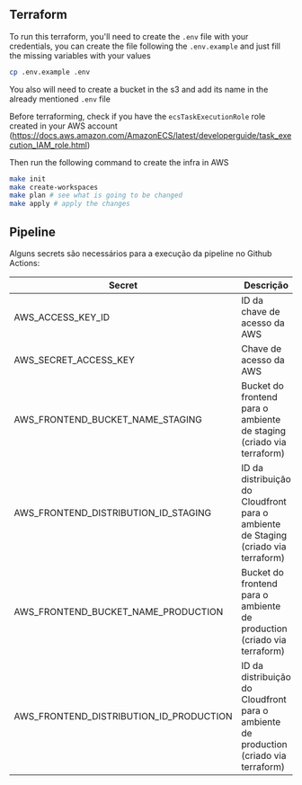 ## Terraform

To run this terraform, you'll need to create the `.env` file with your credentials, you can create the file following the `.env.example` and just fill the missing variables with your values

```sh
cp .env.example .env
```

You also will need to create a bucket in the s3 and add its name in the already mentioned `.env` file

Before terraforming, check if you have the `ecsTaskExecutionRole` role created in your AWS account (https://docs.aws.amazon.com/AmazonECS/latest/developerguide/task_execution_IAM_role.html)

Then run the following command to create the infra in AWS

```sh
make init
make create-workspaces
make plan # see what is going to be changed
make apply # apply the changes
```

## Pipeline
Alguns secrets são necessários para a execução da pipeline no Github Actions:

|Secret|Descrição|
|--|--|
|AWS_ACCESS_KEY_ID|ID da chave de acesso da AWS|
|AWS_SECRET_ACCESS_KEY|Chave de acesso da AWS|
|AWS_FRONTEND_BUCKET_NAME_STAGING|Bucket do frontend para o ambiente de staging  (criado via terraform)|
|AWS_FRONTEND_DISTRIBUTION_ID_STAGING|ID da distribuição do Cloudfront para o ambiente de Staging (criado via terraform)|
|AWS_FRONTEND_BUCKET_NAME_PRODUCTION|Bucket do frontend para o ambiente de production (criado via terraform)|
|AWS_FRONTEND_DISTRIBUTION_ID_PRODUCTION|ID da distribuição do Cloudfront para o ambiente de production (criado via terraform)|

